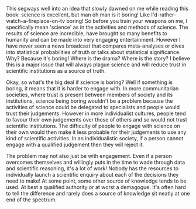 This segways well into an idea that slowly dawned on me while reading this
book: science is excellent, but man oh man is it boring! Like
I'd-rather-watch-a-fireplace-on-tv boring! So before you train your weapons on
me, I specifically mean 'science' as in the activities and methods of science.
The results of science are incredible, have brought so many benefits to
humanity and can be made into very engaging entertainment. However I have never
seen a news broadcast that compares meta-analyses or dives into statistical
probabilities of truth or talks about statistical significance. Why? Because
it's boring! Where is the drama? Where is the story? I believe this is a major
issue that will always plague science and will reduce trust in scientific
institutions as a source of truth.

Okay, so what's the big deal if science is boring? Well if something is boring,
it means that it is harder to engage with. In more communitarian societies,
where trust is present between members of society and its institutions, science
being boring wouldn't be a problem because the activities of science could be
delegated to specialists and people would trust their judgements. However in
more individualist cultures, people tend to favour their own judgements over
those of others and so would not trust scientific institutions. The difficulty
of people to engage with science on their own would then make it less probable
for their judgements to use any kind of scientific activities. In an
individualistic society, if a person cannot engage with a qualified judgement
then they will reject it.

The problem may not also just be with engagement. Even if a person overcomes
themselves and willingly puts in the time to wade through data and scientific
reasoning, it's a lot of work! Nobody has the resources to individually launch
a scientific enquiry about each of the decisions they need to make! At some
point, some other source of knowledge tends to be used. At best a qualified
authority or at worst a demagogue. It's often hard to tell the difference and
rarely does a source of knowledge sit neatly at one end of the spectrum. 
